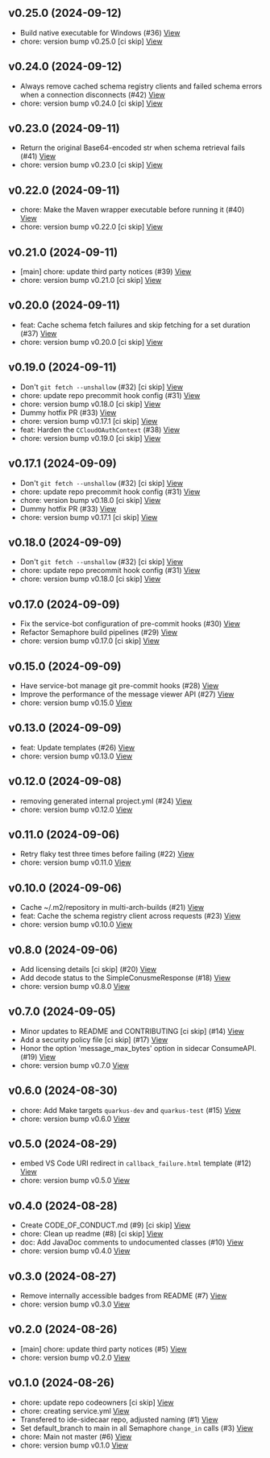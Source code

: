 ## v0.25.0 (2024-09-12)

*  Build native executable for Windows (#36) [View](https://github.com/confluentinc/ide-sidecar/commit/bb4de20ebc1d3ce9a604b46fe4d8b2fc530117b3)
*  chore: version bump v0.25.0 [ci skip] [View](https://github.com/confluentinc/ide-sidecar/commit/b188cd31d0bbd66feb60057bb9978a6597275ef5)


## v0.24.0 (2024-09-12)

*  Always remove cached schema registry clients and failed schema errors when a connection disconnects (#42) [View](https://github.com/confluentinc/ide-sidecar/commit/db581055d490ac426025ee04605f07aa6e8aa117)
*  chore: version bump v0.24.0 [ci skip] [View](https://github.com/confluentinc/ide-sidecar/commit/d0224145b220688966a39ba4be87ed2756c6160a)


## v0.23.0 (2024-09-11)

*  Return the original Base64-encoded str when schema retrieval fails (#41) [View](https://github.com/confluentinc/ide-sidecar/commit/10b1d83f7461895567473ec4eb53540208470d47)
*  chore: version bump v0.23.0 [ci skip] [View](https://github.com/confluentinc/ide-sidecar/commit/cdba92ed8d3f11e9406c15035755122a92ed7cd5)


## v0.22.0 (2024-09-11)

*  chore: Make the Maven wrapper executable before running it (#40) [View](https://github.com/confluentinc/ide-sidecar/commit/f68f015252d0a104790df2ff7973899343b18a9e)
*  chore: version bump v0.22.0 [ci skip] [View](https://github.com/confluentinc/ide-sidecar/commit/aeaf51801e0b086685dba0edbbf6f7cc047a386f)


## v0.21.0 (2024-09-11)

*  [main] chore: update third party notices (#39) [View](https://github.com/confluentinc/ide-sidecar/commit/d1eba5fef3a4026fffd24796f8bde4a4cecf6ee6)
*  chore: version bump v0.21.0 [ci skip] [View](https://github.com/confluentinc/ide-sidecar/commit/b8180ad21132e2b4b1a777928c0a27029df0b33e)


## v0.20.0 (2024-09-11)

*  feat: Cache schema fetch failures and skip fetching for a set duration (#37) [View](https://github.com/confluentinc/ide-sidecar/commit/9152fcefe5560ce2e2d8b62202aaa309503c02f9)
*  chore: version bump v0.20.0 [ci skip] [View](https://github.com/confluentinc/ide-sidecar/commit/175ba7edd7127666703f4b35946b3aba20831dba)


## v0.19.0 (2024-09-11)

*  Don't `git fetch --unshallow` (#32) [ci skip] [View](https://github.com/confluentinc/ide-sidecar/commit/4410f0237e6b9e75113e59c20e4238722e7a05d1)
*  chore: update repo precommit hook config (#31) [View](https://github.com/confluentinc/ide-sidecar/commit/3adc42561371b82194412e26c05509037d8e2000)
*  chore: version bump v0.18.0 [ci skip] [View](https://github.com/confluentinc/ide-sidecar/commit/05ee5e22517d47d5dc4b2cce02a1eb337f5c2b26)
*  Dummy hotfix PR (#33) [View](https://github.com/confluentinc/ide-sidecar/commit/1abbefb3347f85cdfa12d050bc74006310590403)
*  chore: version bump v0.17.1 [ci skip] [View](https://github.com/confluentinc/ide-sidecar/commit/c729a5c6ac2ac00511d6347c82db5ebde4aca070)
*  feat: Harden the `CCloudOAuthContext` (#38) [View](https://github.com/confluentinc/ide-sidecar/commit/814f30dae7ae8122a52ac22b828e2a00d97576a8)
*  chore: version bump v0.19.0 [ci skip] [View](https://github.com/confluentinc/ide-sidecar/commit/dfa544f1656946cb409f2bcd092c21e787e5a41b)


## v0.17.1 (2024-09-09)

*  Don't `git fetch --unshallow` (#32) [ci skip] [View](https://github.com/confluentinc/ide-sidecar/commit/4410f0237e6b9e75113e59c20e4238722e7a05d1)
*  chore: update repo precommit hook config (#31) [View](https://github.com/confluentinc/ide-sidecar/commit/3adc42561371b82194412e26c05509037d8e2000)
*  chore: version bump v0.18.0 [ci skip] [View](https://github.com/confluentinc/ide-sidecar/commit/05ee5e22517d47d5dc4b2cce02a1eb337f5c2b26)
*  Dummy hotfix PR (#33) [View](https://github.com/confluentinc/ide-sidecar/commit/1abbefb3347f85cdfa12d050bc74006310590403)
*  chore: version bump v0.17.1 [ci skip] [View](https://github.com/confluentinc/ide-sidecar/commit/c729a5c6ac2ac00511d6347c82db5ebde4aca070)


## v0.18.0 (2024-09-09)

*  Don't `git fetch --unshallow` (#32) [ci skip] [View](https://github.com/confluentinc/ide-sidecar/commit/4410f0237e6b9e75113e59c20e4238722e7a05d1)
*  chore: update repo precommit hook config (#31) [View](https://github.com/confluentinc/ide-sidecar/commit/3adc42561371b82194412e26c05509037d8e2000)
*  chore: version bump v0.18.0 [ci skip] [View](https://github.com/confluentinc/ide-sidecar/commit/05ee5e22517d47d5dc4b2cce02a1eb337f5c2b26)


## v0.17.0 (2024-09-09)

*  Fix the service-bot configuration of pre-commit hooks (#30) [View](https://github.com/confluentinc/ide-sidecar/commit/85ae1eb0353bddeecdbb9c5606309ce00f988186)
*  Refactor Semaphore build pipelines (#29) [View](https://github.com/confluentinc/ide-sidecar/commit/f5bfb9ec98a9c8232fd2d27447b0a5c68a92171c)
*  chore: version bump v0.17.0 [ci skip] [View](https://github.com/confluentinc/ide-sidecar/commit/73e46542bb4be92e7bd2004ed75b8bd69324c498)


## v0.15.0 (2024-09-09)

*  Have service-bot manage git pre-commit hooks (#28) [View](https://github.com/confluentinc/ide-sidecar/commit/b52705643879b9c5bcf68e48c3961b583ce26dc1)
*  Improve the performance of the message viewer API (#27) [View](https://github.com/confluentinc/ide-sidecar/commit/6ecf6b2169d8ab65b7c98c526f4c7ccff4067d38)
*  chore: version bump v0.15.0 [View](https://github.com/confluentinc/ide-sidecar/commit/8c361257e9cb038a87a2f033dc954d9829d717bb)


## v0.13.0 (2024-09-09)

*  feat: Update templates (#26) [View](https://github.com/confluentinc/ide-sidecar/commit/571089ec1a26809cfd28498ad2d71bc9d11a4e75)
*  chore: version bump v0.13.0 [View](https://github.com/confluentinc/ide-sidecar/commit/1bd12531f593da026ff28558e5a1c0bac0b169fa)


## v0.12.0 (2024-09-08)

*  removing generated internal project.yml (#24) [View](https://github.com/confluentinc/ide-sidecar/commit/7983dc70a1a24ed9899f5dd58795b304f6a32bb6)
*  chore: version bump v0.12.0 [View](https://github.com/confluentinc/ide-sidecar/commit/a6d9de6bcc42efb42e5b7f4a8e38e73ff3b06540)


## v0.11.0 (2024-09-06)

*  Retry flaky test three times before failing (#22) [View](https://github.com/confluentinc/ide-sidecar/commit/3ed79765fa2c833c7f0cef7c568464f72f21bed6)
*  chore: version bump v0.11.0 [View](https://github.com/confluentinc/ide-sidecar/commit/e4fbcf7d7fc63216b919e83af74b9af68211d3a5)


## v0.10.0 (2024-09-06)

*  Cache ~/.m2/repository in multi-arch-builds (#21) [View](https://github.com/confluentinc/ide-sidecar/commit/c7ae68847a206bf145142c8cacd710ea5312e536)
*  feat: Cache the schema registry client across requests (#23) [View](https://github.com/confluentinc/ide-sidecar/commit/90ca9bfe40e7d6dc9d9d724bbd8715c2d45fbff8)
*  chore: version bump v0.10.0 [View](https://github.com/confluentinc/ide-sidecar/commit/222cde3376d698c7cb65c81f2a48b1c208385650)


## v0.8.0 (2024-09-06)

*  Add licensing details [ci skip] (#20) [View](https://github.com/confluentinc/ide-sidecar/commit/e90ef46f434de685119b801b261aeab968360ac1)
*  Add decode status to the SimpleConusmeResponse (#18) [View](https://github.com/confluentinc/ide-sidecar/commit/acead3bd80b0a944c4d61dccfa184886c5f5355e)
*  chore: version bump v0.8.0 [View](https://github.com/confluentinc/ide-sidecar/commit/586ef74593af631a86c80c75c1bd8769d7a4753f)


## v0.7.0 (2024-09-05)

*  Minor updates to README and CONTRIBUTING [ci skip] (#14) [View](https://github.com/confluentinc/ide-sidecar/commit/368b5d9a30ede8e79ddb85c096366260ab7fa25f)
*  Add a security policy file [ci skip] (#17) [View](https://github.com/confluentinc/ide-sidecar/commit/05814f2c6bf8db0fb4f6324822cf0842376501a3)
*  Honor the option 'message_max_bytes' option in sidecar ConsumeAPI. (#19) [View](https://github.com/confluentinc/ide-sidecar/commit/b4c3b11f64525db4ccc8c77df73d70b8062fd73a)
*  chore: version bump v0.7.0 [View](https://github.com/confluentinc/ide-sidecar/commit/598014279b55da1227d32a1a3e3084deeb3353b7)


## v0.6.0 (2024-08-30)

*  chore: Add Make targets `quarkus-dev` and `quarkus-test` (#15) [View](https://github.com/confluentinc/ide-sidecar/commit/c352c404a4f45ac3722b7626fcde24250d76f8ec)
*  chore: version bump v0.6.0 [View](https://github.com/confluentinc/ide-sidecar/commit/7157db949c39ee3bd6ff85815ce89862fbc12f71)


## v0.5.0 (2024-08-29)

*  embed VS Code URI redirect in `callback_failure.html` template (#12) [View](https://github.com/confluentinc/ide-sidecar/commit/44ac333259d12d9a22640210d686b3b8c7b84805)
*  chore: version bump v0.5.0 [View](https://github.com/confluentinc/ide-sidecar/commit/1d5f1796306a93a087bb36c50af79179ccffd31c)


## v0.4.0 (2024-08-28)

*  Create CODE_OF_CONDUCT.md (#9) [ci skip] [View](https://github.com/confluentinc/ide-sidecar/commit/b3eb0dbccb9c08631caaa852b0b871494eb505e8)
*  chore: Clean up readme (#8) [ci skip] [View](https://github.com/confluentinc/ide-sidecar/commit/11a4299f3dfb8be012d76782eabd3ee090a372b6)
*  doc: Add JavaDoc comments to undocumented classes (#10) [View](https://github.com/confluentinc/ide-sidecar/commit/a20a64dbcea1d14e4c10eb629186e8c8bb9554a3)
*  chore: version bump v0.4.0 [View](https://github.com/confluentinc/ide-sidecar/commit/850290f8831cb7e4a6e8a5c703574b7efc31d128)


## v0.3.0 (2024-08-27)

*  Remove internally accessible badges from README (#7) [View](https://github.com/confluentinc/ide-sidecar/commit/795d52b966fb66cbf73749ace51ba1e11d9b5d1d)
*  chore: version bump v0.3.0 [View](https://github.com/confluentinc/ide-sidecar/commit/26b63a4db320c78753503ced671b9f0c7ce7e3ef)


## v0.2.0 (2024-08-26)

*  [main] chore: update third party notices (#5) [View](https://github.com/confluentinc/ide-sidecar/commit/a49ef641c694d60689b1f44126efe400a4e32125)
*  chore: version bump v0.2.0 [View](https://github.com/confluentinc/ide-sidecar/commit/2b9a4340bbbe0fd50f449deb09cf30d22c2c6dd7)


## v0.1.0 (2024-08-26)

*  chore: update repo codeowners [ci skip] [View](https://github.com/confluentinc/ide-sidecar/commit/17370e8a2a9383670d71e51a147ed93a8e70bfda)
*  chore: creating service.yml [View](https://github.com/confluentinc/ide-sidecar/commit/62d5497bb11b4fcee8f852e53f351a04ad36e84c)
*  Transfered to ide-sidecaar repo, adjusted naming (#1) [View](https://github.com/confluentinc/ide-sidecar/commit/3248dc3720a31e38f479f5ea92413c5c07e6a038)
*  Set default_branch to main in all Semaphore `change_in` calls (#3) [View](https://github.com/confluentinc/ide-sidecar/commit/50ffa57cb04b5e375e335b36b2785b35535177c0)
*  chore: Main not master (#6) [View](https://github.com/confluentinc/ide-sidecar/commit/a5f5cafb3ec2c1a4a1b857bc7007d7c822b0d24f)
*  chore: version bump v0.1.0 [View](https://github.com/confluentinc/ide-sidecar/commit/20f9e1b8fe123dde5cb0909603ebb112de11f92f)


